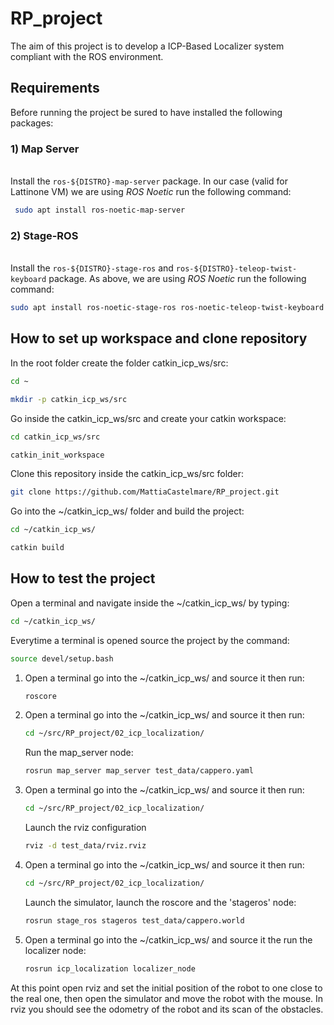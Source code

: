 # RP_project
The aim of this project is to develop a ICP-Based Localizer system compliant with the ROS environment. 

## Requirements
Before running the project be sured to have installed the following packages:

### 1)  Map Server
\
Install the `ros-${DISTRO}-map-server` package. In our case (valid for Lattinone VM) we are using _ROS Noetic_ run the following command:
   ```sh
    sudo apt install ros-noetic-map-server
   ```
 ###  2) Stage-ROS
\
Install the `ros-${DISTRO}-stage-ros` and `ros-${DISTRO}-teleop-twist-keyboard` package. As above, we are using _ROS Noetic_ run the following command:
  ```sh
  sudo apt install ros-noetic-stage-ros ros-noetic-teleop-twist-keyboard
  ```

## How to set up workspace and clone repository
In the root folder create the folder catkin_icp_ws/src:
   ```sh
   cd ~
   
   mkdir -p catkin_icp_ws/src
   ```
Go inside the catkin_icp_ws/src and create your catkin workspace:
   ```sh 
   cd catkin_icp_ws/src
   
   catkin_init_workspace
   ```

Clone this repository inside the catkin_icp_ws/src folder:
   ```sh
   git clone https://github.com/MattiaCastelmare/RP_project.git
   ```
Go into the ~/catkin_icp_ws/ folder and build the project:
   ```sh
   cd ~/catkin_icp_ws/
   
   catkin build
   ```
## How to test the project
Open a terminal and navigate inside the ~/catkin_icp_ws/ by typing:
```sh
cd ~/catkin_icp_ws/
```
Everytime a terminal is opened source the project by the command:
```sh
source devel/setup.bash
```
1) Open a terminal go into the ~/catkin_icp_ws/ and source it then run:
   ```sh
   roscore
   ```
2) Open a terminal go into the ~/catkin_icp_ws/ and source it then run:
   ```sh
   cd ~/src/RP_project/02_icp_localization/
   ```
   Run the map_server node:
   ```sh
   rosrun map_server map_server test_data/cappero.yaml
   ```
3) Open a terminal go into the ~/catkin_icp_ws/ and source it then run:
   ```sh
   cd ~/src/RP_project/02_icp_localization/
   ```
   Launch the rviz configuration
   ```sh
   rviz -d test_data/rviz.rviz
   ```
4) Open a terminal go into the ~/catkin_icp_ws/ and source it then run:
   ```sh
   cd ~/src/RP_project/02_icp_localization/
   ```
   Launch the simulator, launch the roscore and the 'stageros' node:
   ```sh
   rosrun stage_ros stageros test_data/cappero.world
   ```
5) Open a terminal go into the ~/catkin_icp_ws/ and source it the run the localizer node:
   ```sh
   rosrun icp_localization localizer_node
   ```
At this point open rviz and set the initial position of the robot to one close to the real one, then open the simulator and move the robot with the mouse. In rviz you should see the odometry of the robot and its scan of the obstacles.
